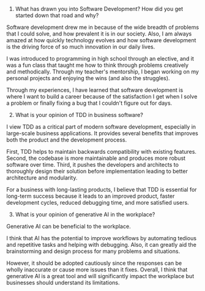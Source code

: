 
1. What has drawn you into Software Development? How did you get started down that road and why?

Software development drew me in because of the wide breadth of problems that I could solve, and how prevalent it is in our society. Also, I am always amazed at how quickly technology evolves and how software development is the driving force of so much innovation in our daily lives.

I was introduced to programming in high school through an elective, and it was a fun class that taught me how to think through problems creatively and methodically. Through my teacher's mentorship, I began working on my personal projects and enjoying the wins (and also the struggles).

Through my experiences, I have learned that software development is where I want to build a career because of the satisfaction I get when I solve a problem or finally fixing a bug that I couldn't figure out for days.


2. What is your opinion of TDD in business software?

I view TDD as a critical part of modern software development, especially in large-scale business applications. It provides several benefits that improves both the product and the development process.

First, TDD helps to maintain backwards compatibility with existing features. Second, the codebase is more maintainable and produces more robust software over time. Third, it pushes the developers and architects to thoroughly design their solution before implementation leading to better architecture and modularity.

For a business with long-lasting products, I believe that TDD is essential for long-term success because it leads to an improved product, faster development cycles, reduced debugging time, and more satisfied users.

3. What is your opinion of generative AI in the workplace?

Generative AI can be beneficial to the workplace.

I think that AI has the potential to improve workflows by automating tedious and repetitive tasks and helping with debugging. Also, it can greatly aid the brainstorming and design process for many problems and situations.

However, it should be adopted cautiously since the responses can be wholly inaccurate or cause more issues than it fixes. Overall, I think that generative AI is a great tool and will significantly impact the workplace but businesses should understand its limitations.